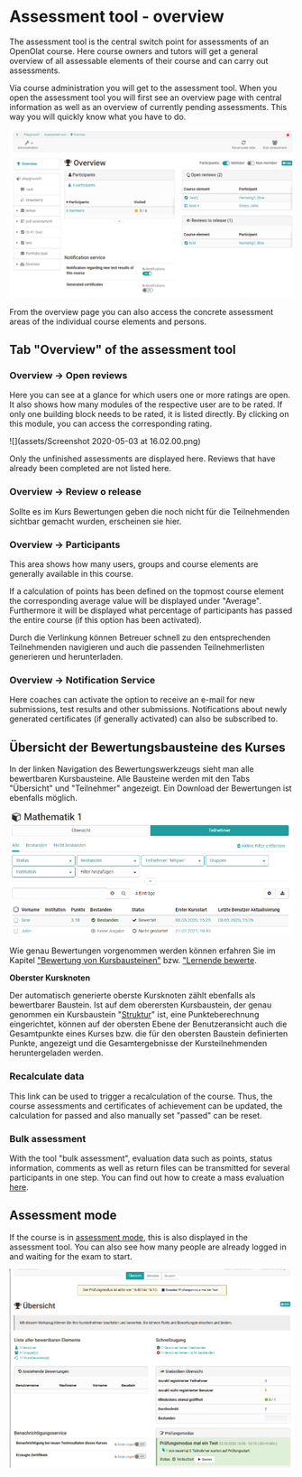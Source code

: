 # Assessment tool - overview

The assessment tool is the central switch point for assessments of an OpenOlat
course. Here course owners and tutors will get a general overview of all
assessable elements of their course and can carry out assessments.

Via course administration you will get to the assessment tool. When you open
the assessment tool you will first see an overview page with central
information as well as an overview of currently pending assessments.  This way
you will quickly know what you have to do.

![assessmenttool](assets/assessment_Tool_172.png)

From the overview page you can also access the concrete assessment areas of
the individual course elements and
persons.

## Tab "Overview" of the assessment tool

### Overview -> Open reviews

Here you can see at a glance for which users one or more ratings are open.  It
also shows how many modules of the respective user are to be rated. If only
one building block needs to be rated, it is listed directly. By clicking on
this module, you can access the corresponding rating.

![](assets/Screenshot 2020-05-03 at 16.02.00.png)

Only the unfinished assessments are displayed here. Reviews that have already
been completed are not listed here.

### Overview -> Review o release
Sollte es im Kurs Bewertungen geben die noch nicht für die Teilnehmenden sichtbar gemacht wurden, erscheinen sie hier. 

### Overview -> Participants 

This area shows how many users, groups and course elements are generally
available in this course.

If a calculation of points has been defined on the topmost course element the
corresponding average value will be displayed under "Average". Furthermore it
will be displayed what percentage of participants has passed the entire course
(if this option has been activated).

Durch die Verlinkung können Betreuer schnell zu den
entsprechenden Teilnehmenden navigieren und auch die passenden Teilnehmerlisten generieren und herunterladen. 


### Overview ->  Notification Service

Here coaches can activate the option to receive an e-mail for new submissions,
test results and other submissions.  Notifications about newly generated
certificates (if generally activated) can also be subscribed to.


## Übersicht der Bewertungsbausteine des Kurses
In der linken Navigation des Bewertungswerkzeugs sieht man alle bewertbaren Kursbausteine. Alle Bausteine werden mit den Tabs "Übersicht" und "Teilnehmer" angezeigt. Ein Download der Bewertungen ist ebenfalls möglich. 

![Bewertungswerkzeug Teilnehmerübersicht](assets/Bewertungswerkzeug_TN_172.png)

 Wie genau Bewertungen vorgenommen werden können erfahren Sie im Kapitel ["Bewertung von Kursbausteinen"](../course_operation/Assessment_of_course_modules.de.md) bzw. ["Lernende bewerte](../course_operation/Assessment_tool_-_tab_Users.de.md).

**Oberster Kursknoten**

Der automatisch generierte oberste Kursknoten zählt ebenfalls als bewertbarer
Baustein. Ist auf dem oberersten Kursbaustein, der genau genommen ein
Kursbaustein "[Struktur](../course_elements/Knowledge_Transfer.de.md/#structure)" ist,
eine Punkteberechnung eingerichtet, können auf der obersten Ebene der Benutzeransicht auch die Gesamtpunkte eines Kurses bzw. die
für den obersten Baustein definierten Punkte, angezeigt und die
Gesamtergebnisse der Kursteilnehmenden heruntergeladen werden. 



### Recalculate data

This link can be used to trigger a recalculation of the course. Thus, the
course assessments and certificates of achievement can be updated, the
calculation for passed and also manually set "passed" can be reset.

### Bulk assessment

With the tool "bulk assessment", evaluation data such as points, status
information, comments as well as return files can be transmitted for several
participants in one step. You can find out how to create a mass evaluation
[here](../how-to/create_a_bulk_assessment_for_submission_tasks.md).

## Assessment mode

If the course is in [assessment
mode](https://confluence.openolat.org/display/OO152EN/Assessment+mode), this
is also displayed in the assessment tool. You can also see how many people are
already logged in and waiting for the exam to start.

![](assets/Pruefungsmodus_Personen_warten.png)

